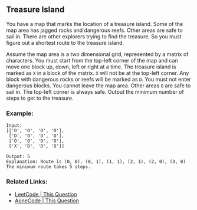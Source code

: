 ## Treasure Island

You have a map that marks the location of a treasure island. Some of the map area has jagged rocks and dangerous reefs. Other areas are safe to sail in. There are other explorers trying to find the treasure. So you must figure out a shortest route to the treasure island.

Assume the map area is a two dimensional grid, represented by a matrix of characters. You must start from the top-left corner of the map and can move one block up, down, left or right at a time. The treasure island is marked as `X` in a block of the matrix. `X` will not be at the top-left corner. Any block with dangerous rocks or reefs will be marked as `D`. You must not enter dangerous blocks. You cannot leave the map area. Other areas `O` are safe to sail in. The top-left corner is always safe. Output the minimum number of steps to get to the treasure.

### Example:
```
Input:
[['O', 'O', 'O', 'O'],
 ['D', 'O', 'D', 'O'],
 ['O', 'O', 'O', 'O'],
 ['X', 'D', 'D', 'O']]

Output: 5
Explanation: Route is (0, 0), (0, 1), (1, 1), (2, 1), (2, 0), (3, 0) The minimum route takes 5 steps.
```

### Related Links:
* [LeetCode | This Question](https://leetcode.com/discuss/interview-question/347457)
* [AoneCode | This Question](https://aonecode.com/amazon-online-assessment-questions#t)
